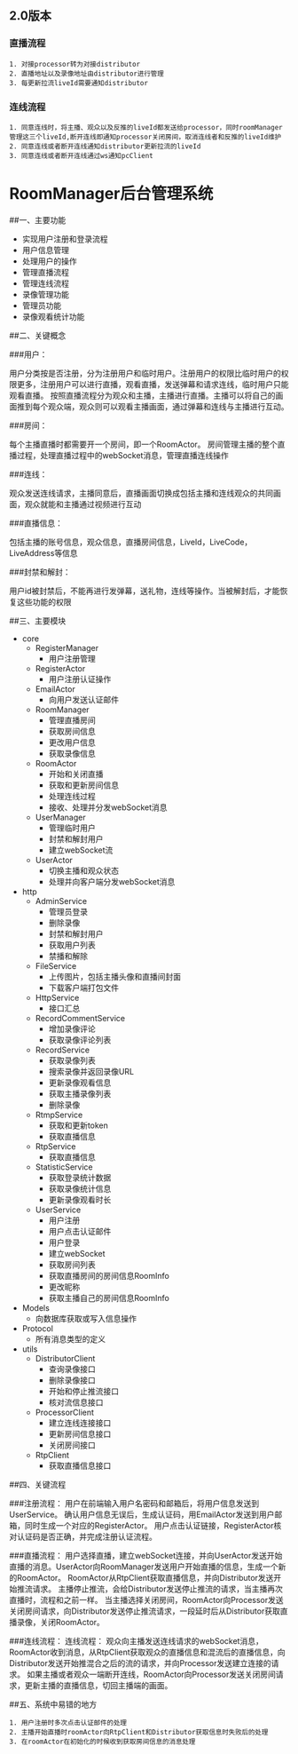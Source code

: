 ## 2.0版本

### 直播流程

    1. 对接processor转为对接distributor
    2. 直播地址以及录像地址由distributor进行管理
    3. 每更新拉流liveId需要通知distributor

### 连线流程

    1. 同意连线时，将主播、观众以及反推的liveId都发送给processor，同时roomManager管理这三个liveId,断开连线即通知processor关闭房间，取消连线者和反推的liveId维护
    2. 同意连线或者断开连线通知distributor更新拉流的liveId
    3. 同意连线或者断开连线通过ws通知pcClient
    

    
# RoomManager后台管理系统

##一、主要功能

- 实现用户注册和登录流程
- 用户信息管理
- 处理用户的操作
- 管理直播流程
- 管理连线流程
- 录像管理功能
- 管理员功能
- 录像观看统计功能

##二、关键概念

###用户：

用户分类按是否注册，分为注册用户和临时用户。注册用户的权限比临时用户的权限更多，注册用户可以进行直播，观看直播，发送弹幕和请求连线，临时用户只能观看直播。
按照直播流程分为观众和主播，主播进行直播。主播可以将自己的画面推到每个观众端，观众则可以观看主播画面，通过弹幕和连线与主播进行互动。
    
###房间：

每个主播直播时都需要开一个房间，即一个RoomActor。
房间管理主播的整个直播过程，处理直播过程中的webSocket消息，管理直播连线操作
    
###连线：

观众发送连线请求，主播同意后，直播画面切换成包括主播和连线观众的共同画面，观众就能和主播通过视频进行互动
    
###直播信息：
    
包括主播的账号信息，观众信息，直播房间信息，LiveId，LiveCode，LiveAddress等信息
    
###封禁和解封：

用户id被封禁后，不能再进行发弹幕，送礼物，连线等操作。当被解封后，才能恢复这些功能的权限

##三、主要模块

- core
    - RegisterManager
        - 用户注册管理
    - RegisterActor
        - 用户注册认证操作
    - EmailActor
        - 向用户发送认证邮件
    - RoomManager
        - 管理直播房间
        - 获取房间信息
        - 更改用户信息
        - 获取录像信息
    - RoomActor
        - 开始和关闭直播
        - 获取和更新房间信息
        - 处理连线过程
        - 接收、处理并分发webSocket消息
    - UserManager
        - 管理临时用户
        - 封禁和解封用户
        - 建立webSocket流
    - UserActor
        - 切换主播和观众状态
        - 处理并向客户端分发webSocket消息
- http
    - AdminService
        - 管理员登录
         - 删除录像
        - 封禁和解封用户
         - 获取用户列表
        - 禁播和解除
    - FileService
        - 上传图片，包括主播头像和直播间封面
        - 下载客户端打包文件
    - HttpService
        - 接口汇总
    - RecordCommentService
        - 增加录像评论
        - 获取录像评论列表
    - RecordService
        - 获取录像列表
        - 搜索录像并返回录像URL
        - 更新录像观看信息
        - 获取主播录像列表
        - 删除录像
    - RtmpService
        - 获取和更新token
        - 获取直播信息
    - RtpService
        - 获取直播信息
    - StatisticService
        - 获取登录统计数据
        - 获取录像统计信息
        - 更新录像观看时长
    - UserService
        - 用户注册
         - 用户点击认证邮件
        - 用户登录
        - 建立webSocket
        - 获取房间列表
        - 获取直播房间的房间信息RoomInfo
        - 更改昵称
        - 获取主播自己的房间信息RoomInfo
- Models
    - 向数据库获取或写入信息操作
- Protocol
    - 所有消息类型的定义
- utils
    - DistributorClient
        - 查询录像接口
        - 删除录像接口
        - 开始和停止推流接口
        - 核对流信息接口
    - ProcessorClient
        - 建立连线连接接口
        - 更新房间信息接口
        - 关闭房间接口
    - RtpClient
        - 获取直播信息接口

##四、关键流程

###注册流程：
用户在前端输入用户名密码和邮箱后，将用户信息发送到UserService。
确认用户信息无误后，生成认证码，用EmailActor发送到用户邮箱，同时生成一个对应的RegisterActor。
用户点击认证链接，RegisterActor核对认证码是否正确，并完成注册认证流程。

###直播流程：
用户选择直播，建立webSocket连接，并向UserActor发送开始直播的消息。UserActor向RoomManager发送用户开始直播的信息，生成一个新的RoomActor。
RoomActor从RtpClient获取直播信息，并向Distributor发送开始推流请求。
主播停止推流，会给Distributor发送停止推流的请求，当主播再次直播时，流程和之前一样。
当主播选择关闭房间，RoomActor向Processor发送关闭房间请求，向Distributor发送停止推流请求，一段延时后从Distributor获取直播录像，关闭RoomActor。

###连线流程：
连线流程：
观众向主播发送连线请求的webSocket消息，RoomActor收到消息，从RtpClient获取观众的直播信息和混流后的直播信息，向Distributor发送开始推混合之后的流的请求，并向Processor发送建立连接的请求。
如果主播或者观众一端断开连线，RoomActor向Processor发送关闭房间请求，更新主播的直播信息，切回主播端的画面。

##五、系统中易错的地方

    1. 用户注册时多次点击认证邮件的处理
    2. 主播开始直播时roomActor向RtpClient和Distributor获取信息时失败后的处理
    3. 在roomActor在初始化的时候收到获取房间信息的消息处理
